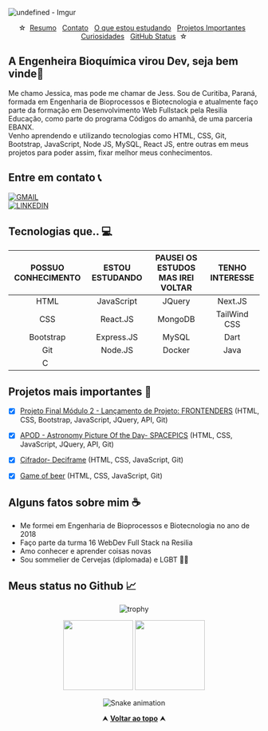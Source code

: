 <div>

![undefined - Imgur](https://user-images.githubusercontent.com/79220648/171053101-6a1e5d8c-4c91-4dd0-9cde-6d081130e19f.gif)


</div>
  
<div id="inicio" align="center">
&#9734;&nbsp;&nbsp;<a href="#sobre">Resumo</a>&nbsp;&nbsp;
<a href="#contato">Contato</a>&nbsp;&nbsp;
<a href="#aprendizado">O que estou estudando</a>&nbsp;&nbsp;
<a href="#projetos">Projetos Importantes</a>&nbsp;&nbsp;
<a href="#curiosidades">Curiosidades</a>&nbsp;&nbsp;
<a href="#status">GitHub Status</a>&nbsp;&nbsp;&#9734;
</div>

<h2 id="sobre">A Engenheira Bioquímica virou Dev, seja bem vinde👋 </h2>

Me chamo Jessica, mas pode me chamar de Jess. Sou de Curitiba, Paraná, formada em Engenharia de Bioprocessos e Biotecnologia e atualmente faço parte da formação em Desenvolvimento Web Fullstack pela Resilia Educação, como parte do programa Códigos do amanhã, de uma parceria EBANX.<br>
Venho aprendendo e utilizando tecnologias como HTML, CSS, Git, Bootstrap, JavaScript, Node JS, MySQL, React JS, entre outras em meus projetos para poder assim, fixar melhor meus conhecimentos.


<h2 id="contato">Entre em contato 📞</h2>
<div align="">
 
   [![GMAIL](https://img.shields.io/badge/jessica.cintra0712@gmail.com-004f93?style=flat-square&logo=Gmail&logoColor=white&link=mailto:jessica.cintra0712@gmail.com)](mailto:jessica.cintra0712@gmail.com)
 <br>
   [![LINKEDIN](https://img.shields.io/badge/-Jessica%20Cintra-004f93?style=flat-square&logo=Linkedin&logoColor=white&link=https://www.linkedin.com/in/jessica-cintra/)](https://www.linkedin.com/in/jessica-cintra/)
 <br>

</div>


<h2 id="aprendizado"> Tecnologias que.. 💻 </h2>

POSSUO CONHECIMENTO | ESTOU ESTUDANDO | PAUSEI OS ESTUDOS MAS IREI VOLTAR | TENHO INTERESSE
:------:            | :------:        | :------:                          | :------:
HTML                | JavaScript      | JQuery                            | Next.JS
CSS                 | React.JS        | MongoDB                           | TailWind CSS
Bootstrap           | Express.JS      | MySQL                             | Dart
Git                 | Node.JS         | Docker                            | Java
C                   |                 |                                   |


<h2 id="projetos">  Projetos mais importantes 📌 </h2>

- [x] [Projeto Final Módulo 2 - Lançamento de Projeto: FRONTENDERS](https://github.com/Jessicacintra-eng/FrontEnders) (HTML, CSS, Bootstrap, JavaScript, JQuery, API, Git)
- [x] [APOD - Astronomy Picture Of the Day- SPACEPICS](https://github.com/Jessicacintra-eng/Space-pics) (HTML, CSS, JavaScript, JQuery, API, Git)
- [x] [Cifrador- Deciframe](https://github.com/Jessicacintra-eng/DecifraMe) (HTML, CSS, JavaScript, Git)
- [x] [Game of beer](https://github.com/Jessicacintra-eng/Game-of-Beer) (HTML, CSS, JavaScript, Git)


<h2 id="curiosidades">  Alguns fatos sobre mim ☕ </h2>

- Me formei em Engenharia de Bioprocessos e Biotecnologia no ano de 2018
- Faço parte da turma 16 WebDev Full Stack na Resilia
- Amo conhecer e aprender coisas novas
- Sou sommelier de Cervejas (diplomada) e LGBT 🏳‍🌈


<h2 id="status"> Meus status no Github 📈 </h2>
 
<div align="center">

  ![trophy](https://github-profile-trophy.vercel.app/?username=Jessicacintra-eng&margin-w=5&margin-h=5&no-frame=true)

  <img height="140em" src="https://github-readme-stats.vercel.app/api?username=Jessicacintra-eng&show_icons=true&theme=ok"/> 
  <img height="140em" src="https://github-readme-stats.vercel.app/api/top-langs/?username=Jessicacintra-eng&layout=compact&theme=ok"/>  

  ![Snake animation](https://github.com/ytallobruno/Jessicacintra-eng/blob/output/github-contribution-grid-snake.svg) <!--[cobrinha]-->
 
</div>

<div align="center">
  &#11165;&nbsp;<a href="#inicio"><strong>Voltar ao topo</strong></a>&nbsp;&#11165;
</div>

